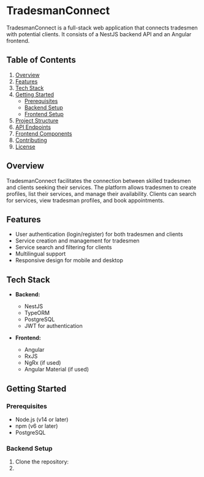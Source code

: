 # TradesmanConnect

TradesmanConnect is a full-stack web application that connects tradesmen with potential clients. It consists of a NestJS backend API and an Angular frontend.

## Table of Contents

1. [Overview](#overview)
2. [Features](#features)
3. [Tech Stack](#tech-stack)
4. [Getting Started](#getting-started)
   - [Prerequisites](#prerequisites)
   - [Backend Setup](#backend-setup)
   - [Frontend Setup](#frontend-setup)
5. [Project Structure](#project-structure)
6. [API Endpoints](#api-endpoints)
7. [Frontend Components](#frontend-components)
8. [Contributing](#contributing)
9. [License](#license)

## Overview

TradesmanConnect facilitates the connection between skilled tradesmen and clients seeking their services. The platform allows tradesmen to create profiles, list their services, and manage their availability. Clients can search for services, view tradesman profiles, and book appointments.

## Features

- User authentication (login/register) for both tradesmen and clients
- Service creation and management for tradesmen
- Service search and filtering for clients
- Multilingual support
- Responsive design for mobile and desktop

## Tech Stack

- **Backend:**
  - NestJS
  - TypeORM
  - PostgreSQL
  - JWT for authentication

- **Frontend:**
  - Angular
  - RxJS
  - NgRx (if used)
  - Angular Material (if used)

## Getting Started

### Prerequisites

- Node.js (v14 or later)
- npm (v6 or later)
- PostgreSQL

### Backend Setup

1. Clone the repository:
2. 
